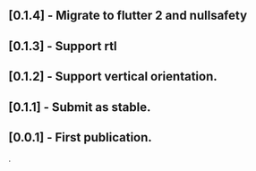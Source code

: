 ## [0.1.4] - Migrate to flutter 2 and nullsafety
## [0.1.3] - Support rtl
## [0.1.2] - Support vertical orientation.
## [0.1.1] - Submit as stable.
## [0.0.1] - First publication.
.
